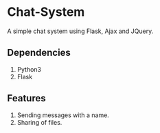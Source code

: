 # Chat-System
A simple chat system using Flask, Ajax and JQuery.  
  
## Dependencies ##
1. Python3
2. Flask

## Features ##
1. Sending messages with a name.
2. Sharing of files.
